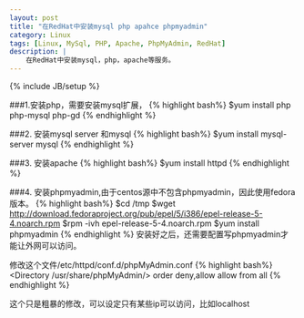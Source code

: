 ```yaml
---
layout: post
title: "在RedHat中安装mysql php apahce phpmyadmin"
category: Linux
tags: [Linux, MySql, PHP, Apache, PhpMyAdmin, RedHat]
description: |
    在RedHat中安装mysql，php，apache等服务。
---
```

{% include JB/setup %}

###1.安装php，需要安装mysql扩展，
{% highlight bash%}
$yum install php php-mysql php-gd
{% endhighlight %}

###2. 安装mysql server 和mysql
{% highlight bash%}
$yum install mysql-server mysql
{% endhighlight %}

###3. 安装apache
{% highlight bash%}
$yum install httpd
{% endhighlight %}

###4. 安装phpmyadmin,由于centos源中不包含phpmyadmin，因此使用fedora版本。
{% highlight bash%}
$cd /tmp
$wget http://download.fedoraproject.org/pub/epel/5/i386/epel-release-5-4.noarch.rpm
$rpm -ivh epel-release-5-4.noarch.rpm
$yum install phpmyadmin
{% endhighlight %}
安装好之后，还需要配置写phpmyadmin才能让外网可以访问。

修改这个文件/etc/httpd/conf.d/phpMyAdmin.conf
{% highlight bash%}
<Directory /usr/share/phpMyAdmin/>
   order deny,allow
   allow from all
</Directory>
{% endhighlight %}

这个只是粗暴的修改，可以设定只有某些ip可以访问，比如localhost